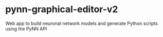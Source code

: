 # pynn-graphical-editor-v2
Web app to build neuronal network models and generate Python scripts using the PyNN API

